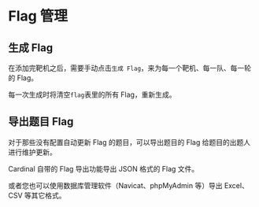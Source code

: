 # Flag 管理

## 生成 Flag
在添加完靶机之后，需要手动点击`生成 Flag`，来为每一个靶机、每一队、每一轮的 Flag。

每一次生成时将清空`flag`表里的所有 Flag，重新生成。

## 导出题目 Flag
对于那些没有配置自动更新 Flag 的题目，可以导出题目的 Flag 给题目的出题人进行维护更新。

Cardinal 自带的 Flag 导出功能导出 JSON 格式的 Flag 文件。

或者您也可以使用数据库管理软件（Navicat、phpMyAdmin 等）导出 Excel、CSV 等其它格式。